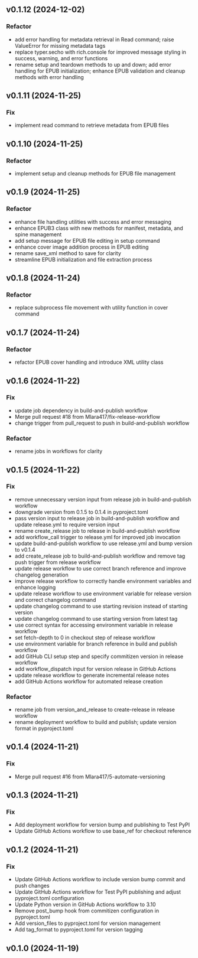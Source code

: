 ## v0.1.12 (2024-12-02)

### Refactor

- add error handling for metadata retrieval in Read command; raise ValueError for missing metadata tags
- replace typer.secho with rich.console for improved message styling in success, warning, and error functions
- rename setup and teardown methods to up and down; add error handling for EPUB initialization; enhance EPUB validation and cleanup methods with error handling

## v0.1.11 (2024-11-25)

### Fix

- implement read command to retrieve metadata from EPUB files

## v0.1.10 (2024-11-25)

### Refactor

- implement setup and cleanup methods for EPUB file management

## v0.1.9 (2024-11-25)

### Refactor

- enhance file handling utilities with success and error messaging
- enhance EPUB3 class with new methods for manifest, metadata, and spine management
- add setup message for EPUB file editing in setup command
- enhance cover image addition process in EPUB editing
- rename save_xml method to save for clarity
- streamline EPUB initialization and file extraction process

## v0.1.8 (2024-11-24)

### Refactor

- replace subprocess file movement with utility function in cover command

## v0.1.7 (2024-11-24)

### Refactor

- refactor EPUB cover handling and introduce XML utility class

## v0.1.6 (2024-11-22)

### Fix

- update job dependency in build-and-publish workflow
- Merge pull request #18 from Mlara417/fix-release-workflow
- change trigger from pull_request to push in build-and-publish workflow

### Refactor

- rename jobs in workflows for clarity

## v0.1.5 (2024-11-22)

### Fix

- remove unnecessary version input from release job in build-and-publish workflow
- downgrade version from 0.1.5 to 0.1.4 in pyproject.toml
- pass version input to release job in build-and-publish workflow and update release.yml to require version input
- rename create_release job to release in build-and-publish workflow
- add workflow_call trigger to release.yml for improved job invocation
- update build-and-publish workflow to use release.yml and bump version to v0.1.4
- add create_release job to build-and-publish workflow and remove tag push trigger from release workflow
- update release workflow to use correct branch reference and improve changelog generation
- improve release workflow to correctly handle environment variables and enhance logging
- update release workflow to use environment variable for release version and correct changelog command
- update changelog command to use starting revision instead of starting version
- update changelog command to use starting version from latest tag
- use correct syntax for accessing environment variable in release workflow
- set fetch-depth to 0 in checkout step of release workflow
- use environment variable for branch reference in build and publish workflow
- add GitHub CLI setup step and specify commitizen version in release workflow
- add workflow_dispatch input for version release in GitHub Actions
- update release workflow to generate incremental release notes
- add GitHub Actions workflow for automated release creation

### Refactor

- rename job from version_and_release to create-release in release workflow
- rename deployment workflow to build and publish; update version format in pyproject.toml

## v0.1.4 (2024-11-21)

### Fix

- Merge pull request #16 from Mlara417/5-automate-versioning

## v0.1.3 (2024-11-21)

### Fix

- Add deployment workflow for version bump and publishing to Test PyPI
- Update GitHub Actions workflow to use base_ref for checkout reference

## v0.1.2 (2024-11-21)

### Fix

- Update GitHub Actions workflow to include version bump commit and push changes
- Update GitHub Actions workflow for Test PyPI publishing and adjust pyproject.toml configuration
- Update Python version in GitHub Actions workflow to 3.10
- Remove post_bump hook from commitizen configuration in pyproject.toml
- Add version_files to pyproject.toml for version management
- Add tag_format to pyproject.toml for version tagging

## v0.1.0 (2024-11-19)
